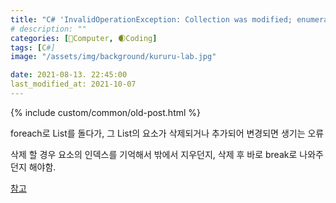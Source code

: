 ```yaml
---
title: "C# 'InvalidOperationException: Collection was modified; enumeration operation may not execute.'"
# description: ""
categories: [💫Computer, 🌒Coding]
tags: [C#]
image: "/assets/img/background/kururu-lab.jpg"

date: 2021-08-13. 22:45:00
last_modified_at: 2021-10-07
---
```

{% include custom/common/old-post.html %}

foreach로 List를 돌다가, 그 List의 요소가 삭제되거나 추가되어 변경되면 생기는 오류  

삭제 할 경우 요소의 인덱스를 기억해서 밖에서 지우던지, 삭제 후 바로 break로 나와주던지 해야함.  

[참고](http://devkorea.co.kr/bbs/board.php?bo_table=m03_qna&wr_id=19169&page=9)  
